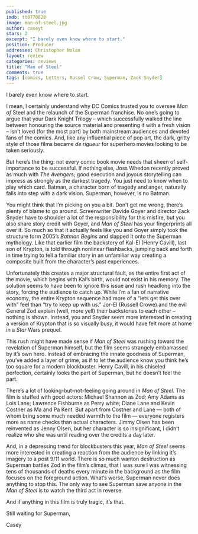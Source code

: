 ```yaml
---
published: true
imdb: tt0770828
image: man-of-steel.jpg
author: caseyt
stars: 2
excerpt: "I barely even know where to start."
position: Producer
addressee: Christopher Nolan
layout: review
categories: reviews
title: "Man of Steel"
comments: true
tags: [comics, Letters, Russel Crow, Superman, Zack Snyder]
---
```

<p>I barely even know where to start.</p>
<p>I mean, I certainly understand why DC Comics trusted you to oversee <em>Man of </em>Steel and the relaunch of the Superman franchise. No one&rsquo;s going to argue that your Dark Knight Trilogy &ndash; which successfully walked the line between honouring the source material and presenting it with a fresh vision &ndash; isn&rsquo;t loved (for the most part) by both mainstream audiences and devoted fans of the comics. And, like any influential piece of pop art, the dark, gritty style of those films became <em>de rigueur</em> for superhero movies looking to be taken seriously.</p>
<p>But here&rsquo;s the thing: not every comic book movie needs that sheen of self-importance to be successful. If nothing else, Joss Whedon recently proved as much with <em>The Avengers</em>; good execution and joyous storytelling can impress as strongly as the darkest tragedy. You just need to know when to play which card. Batman, a character born of tragedy and anger, naturally falls into step with a dark vision. Superman, however, is no Batman.</p>
<p>You might think that I&rsquo;m picking on you a bit. Don&rsquo;t get me wrong, there&rsquo;s plenty of blame to go around. Screenwriter Davide Goyer and director Zack Snyder have to shoulder a lot of the responsibility for this misfire, but you also share story credit with Goyer, and <em>Man of Steel</em> has your fingerprints all over it. So much so that it actually feels like you and Goyer simply took the structure form 2005&rsquo;s <em>Batman Begins</em> and slapped it onto the Superman mythology. Like that earlier film the backstory of Kal-El (Henry Cavill), last son of Krypton, is told through nonlinear flashbacks, jumping back and forth in time trying to tell a familiar story in an unfamiliar way creating a composite built from the character&rsquo;s past experiences.</p>
<p>Unfortunately this creates a major structural fault, as the entire first act of the movie, which begins with Kal&rsquo;s birth, would not exist in his memory. The solution seems to have been to ignore this issue and rush headlong into the story, forcing the audience to catch up. While I&rsquo;m a fan of narrative economy, the entire Krypton sequence had more of a &ldquo;lets get this over with&rdquo; feel than &ldquo;try to keep up with us.&rdquo; Jor-El (Russell Crowe) and the evil General Zod explain (well, more yell) their backstories to each other &ndash; nothing is shown. Instead, you and Snyder seem more interested in creating a version of Krypton that is so visually busy, it would have felt more at home in a <em>Star </em>Wars prequel.</p>
<p>This rush might have made sense if <em>Man of Steel</em> was rushing toward the revelation of Superman himself, but the film seems strangely embarrassed by it&rsquo;s own hero. Instead of embracing the innate goodness of Superman, you&rsquo;ve added a layer of grime, as if to let the audience know you think he&rsquo;s too square for a modern blockbuster. Henry Cavill, in his chiseled perfection, certainly looks the part of Superman, but he doesn&rsquo;t feel the part.</p>
<p>There&rsquo;s a lot of looking-but-not-feeling going around in <em>Man of Steel.</em> The film is stuffed with good actors: Michael Shannon as Zod; Amy Adams as Lois Lane; Lawrence Fishburne as Perry white; Diane Lane and Kevin Costner as Ma and Pa Kent. But apart from Costner and Lane &mdash;  both of whom bring some much needed warmth to the film &mdash; everyone registers more as name checks than actual characters. Jimmy Olsen has been reinvented as Jenny Olsen, but her character is so insignificant, I didn&rsquo;t realize who she was until reading over the credits a day later.</p>
<p>And, in a depressing trend for blockbusters this year, <em>Man of Steel</em> seems more interested in creating a reaction from the audience by linking it&rsquo;s imagery to a post 9/11 world. There is so much wanton destruction as Superman battles Zod in the film&rsquo;s climax, that I was sure I was witnessing tens of thousands of deaths every minute in the background as the film focuses on the foreground action. What&rsquo;s worse, Superman never does anything to stop this. The only way to see Superman save anyone in the <em>Man of Steel</em> is to watch the third act in reverse.</p>
<p>And if anything in this film is truly tragic, it&rsquo;s that.</p>
<p>Still waiting for Superman,</p>
<p>Casey</p>
